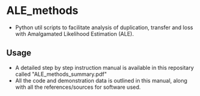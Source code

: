 # ALE_methods #

* Python util scripts to facilitate analysis of duplication, transfer and loss with Amalgamated Likelihood Estimation (ALE). 

## Usage ##
* A detailed step by step instruction manual is available in this repositary called "ALE_methods_summary.pdf"
* All the code and demonstration data is outlined in this manual, along with all the references/sources for software used. 





